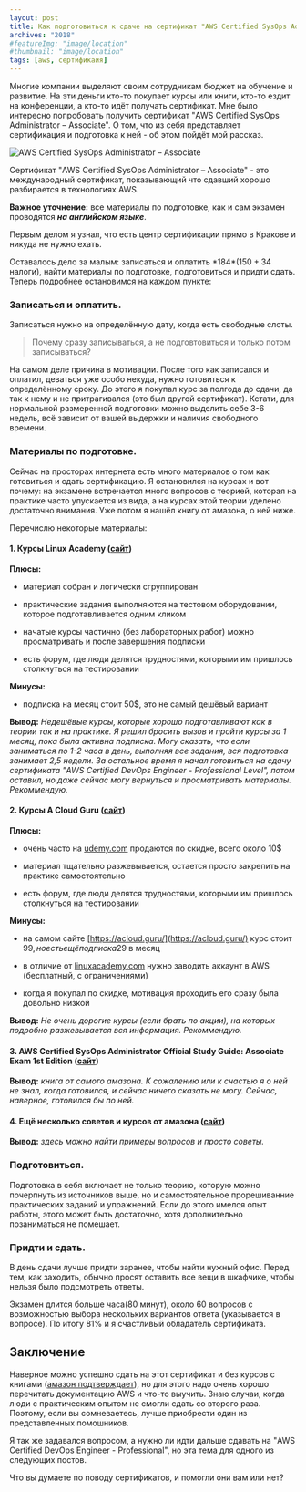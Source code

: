 ```yaml
---
layout: post
title: Как подготовиться к сдаче на сертификат "AWS Certified SysOps Administrator – Associate" 
archives: "2018"
#featureImg: "image/location"
#thumbnail: "image/location"
tags: [aws, сертификаия]
---
```


Многие компании выделяют своим сотрудникам бюджет на обучение и развитие. На эти деньги кто-то покупает курсы или книги, кто-то ездит на конференции, а кто-то идёт получать сертификат. Мне было интересно попробовать получить сертификат "AWS Certified SysOps Administrator – Associate".
О том, что из себя представляет сертификация и подготовка к ней - об этом пойдёт мой рассказ.
<!--more-->

![AWS Certified SysOps Administrator – Associate](/assets/img/aws-certification-preparation/aws_certified_logo.png)

Сертификат "AWS Certified SysOps Administrator – Associate" - это международный сертификат, показывающий что сдавший хорошо разбирается в технологиях AWS.

**Важное уточнение:** все материалы по подготовке, как и сам экзамен проводятся __*на английском языке*__.

Первым делом я узнал, что есть центр сертификации прямо в Кракове и никуда не нужно ехать.

Оставалось дело за малым: записаться и оплатить *184$* (150 + 34$ налоги), найти материалы по подготовке, подготовиться и придти сдать.
Теперь подробнее остановимся на каждом пункте:

### Записаться и оплатить. 

Записаться нужно на определённую дату, когда есть свободные слоты.

> Почему сразу записываться, а не подговтовиться и только потом записываться?

На самом деле причина в мотивации. После того как записался и оплатил, деваться уже особо некуда, нужно готовиться к определённому сроку. До этого я покупал курс за полгода до сдачи, да так к нему и не притрагивался (это был другой сертификат). Кстати, для нормальной размеренной подготовки можно выделить себе 3-6 недель, всё зависит от вашей выдержки и наличия свободного времени.

### Материалы по подготовке.

Сейчас на просторах интернета есть много материалов о том как готовиться и сдать сертификацию. Я остановился на курсах и вот почему: на экзамене встречается много вопросов с теорией, которая на практике часто упускается из вида, а на курсах этой теории уделено достаточно внимания. Уже потом я нашёл книгу от амазона, о ней ниже.

Перечислю некоторые материалы:

#### 1. Курсы Linux Academy ([сайт](https://linuxacademy.com/amazon-web-services/training/course/name/aws-certified-sysops-administrator-associate))

**Плюсы:**

- материал собран и логически сгруппирован

- практические задания выполняются на тестовом оборудовании, которое подготавливается одним кликом

- начатые курсы частично (без лабораторных работ) можно просматривать и после завершения подписки

- есть форум, где люди делятся трудностями, которыми им пришлось столкнуться на тестировании

**Минусы:**

- подписка на месяц стоит 50$, это не самый дешёвый вариант


**Вывод:**
_Недешёвые курсы, которые хорошо подготавливают как в теории так и на практике. Я решил бросить вызов и пройти курсы за 1 месяц, пока была активна подписка. Могу сказать, что если заниматься по 1-2 часа в день, выполняя все задания, вся подготовка занимает 2,5 недели. За остальное время я начал готовиться на сдачу сертификата "AWS Certified DevOps Engineer - Professional Level", потом оставил, но даже сейчас могу вернуться и просматривать материалы. Рекоммендую._


#### 2. Курсы A Cloud Guru ([сайт](https://acloud.guru/learn/aws-certified-sysops-administrator-associate))


**Плюсы:**

- очень часто на [udemy.com](https://www.udemy.com/courses/search/?q=aws%20sysops&src=ukw) продаются по скидке, всего около 10$

- материал тщательно разжевывается, остается просто закрепить на практике самостоятельно

- есть форум, где люди делятся трудностями, которыми им пришлось столкнуться на тестировании

**Минусы:**

- на самом сайте [https://acloud.guru/](https://acloud.guru/) курс стоит 99$, но есть ещё подписка 29$ в месяц

- в отличие от [linuxacademy.com](https://linuxacademy.com) нужно заводить аккаунт в AWS (бесплатный, с ограничениями)

- когда я покупал по скидке, мотивация проходить его сразу была довольно низкой

**Вывод:**
_Не очень дорогие курсы (если брать по акции), на которых подробно разжевывается вся информация. Рекоммендую._

#### 3. AWS Certified SysOps Administrator Official Study Guide: Associate Exam 1st Edition ([сайт](https://www.amazon.com/Certified-SysOps-Administrator-Official-Study/dp/1119377420))

**Вывод:**
_книга от самого амазона. К сожалению или к счастью я о ней не знал, когда готовился, и сейчас ничего сказать не могу. Сейчас, наверное, готовился бы по ней._


#### 4. Ещё несколько советов и курсов от амазона ([сайт](https://aws.amazon.com/ru/certification/certification-prep/))

**Вывод:**
_здесь можно найти примеры вопросов и просто советы._


### Подготовиться.

Подготовка в себя включает не только теорию, которую можно почерпнуть из источников выше, но и самостоятельное прорешиванние практических заданий и упражнений. Если до этого имелся опыт работы, этого может быть достаточно, хотя дополнительно позаниматься не помешает.


### Придти и сдать.

В день сдачи лучше придти заранее, чтобы найти нужный офис. Перед тем, как заходить, обычно просят оставить все вещи в шкафчике, чтобы нельзя было подсмотреть ответы.

Экзамен длится больше часа(80 минут), около 60 вопросов с возможностью выбора нескольких вариантов ответа (указывается в вопросе). По итогу 81% и я счастливый обладатель сертификата.

## Заключение

Наверное можно успешно сдать на этот сертификат и без курсов с книгами ([амазон подтверждает](https://aws.amazon.com/ru/certification/faqs/)), но для этого надо очень хорошо перечитать документацию AWS и что-то выучить. Знаю случаи, когда люди с практическим опытом не смогли сдать со второго раза. Поэтому, если вы сомневаетесь, лучше приобрести один из представленных помошников.

Я так же задавался вопросом, а нужно ли идти дальше сдавать на "AWS Certified DevOps Engineer - Professional", но эта тема для одного из следующих постов.

Что вы думаете по поводу сертификатов, и помогли они вам или нет?
